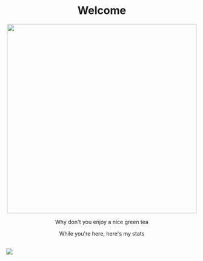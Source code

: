 <h1 align="center"> Welcome </h1>

<div align="center">
  <img src="https://i0.wp.com/www.alittlebithuman.com/wp-content/uploads/2021/06/pai-sho-uncle-iroh.jpg?resize=1170%2C700&ssl=1" width=500rem height=auto></img>
</div>
<p align="center"> Why don't you enjoy a nice green tea </p>
<p align="center"> While you're here, here's my stats </p>
<br>


<div align="center">
  <div style="display: flex;">
    <img src="https://github-readme-stats.vercel.app/api/top-langs/?username=tig-github&theme=tokyonight" />
  </div>
</div>

<!--
<img src="https://github-readme-stats.vercel.app/api?username=tig-github" />

**tig-github/tig-github** is a ✨ _special_ ✨ repository because its `README.md` (this file) appears on your GitHub profile.

Here are some ideas to get you started:

- 🔭 I’m currently working on ...
- 🌱 I’m currently learning ...
- 👯 I’m looking to collaborate on ...
- 🤔 I’m looking for help with ...
- 💬 Ask me about ...
- 📫 How to reach me: ...
- 😄 Pronouns: ...
- ⚡ Fun fact: ...
-->
